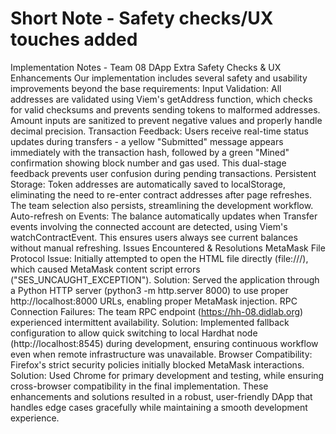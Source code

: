 # Short Note - Safety checks/UX touches added

Implementation Notes - Team 08 DApp
Extra Safety Checks & UX Enhancements
Our implementation includes several safety and usability improvements beyond the base requirements:
Input Validation: All addresses are validated using Viem's getAddress function, which checks for valid checksums and prevents sending tokens to malformed addresses. Amount inputs are sanitized to prevent negative values and properly handle decimal precision.
Transaction Feedback: Users receive real-time status updates during transfers - a yellow "Submitted" message appears immediately with the transaction hash, followed by a green "Mined" confirmation showing block number and gas used. This dual-stage feedback prevents user confusion during pending transactions.
Persistent Storage: Token addresses are automatically saved to localStorage, eliminating the need to re-enter contract addresses after page refreshes. The team selection also persists, streamlining the development workflow.
Auto-refresh on Events: The balance automatically updates when Transfer events involving the connected account are detected, using Viem's watchContractEvent. This ensures users always see current balances without manual refreshing.
Issues Encountered & Resolutions
MetaMask File Protocol Issue: Initially attempted to open the HTML file directly (file:///), which caused MetaMask content script errors ("SES_UNCAUGHT_EXCEPTION"). Solution: Served the application through a Python HTTP server (python3 -m http.server 8000) to use proper http://localhost:8000 URLs, enabling proper MetaMask injection.
RPC Connection Failures: The team RPC endpoint (https://hh-08.didlab.org) experienced intermittent availability. Solution: Implemented fallback configuration to allow quick switching to local Hardhat node (http://localhost:8545) during development, ensuring continuous workflow even when remote infrastructure was unavailable.
Browser Compatibility: Firefox's strict security policies initially blocked MetaMask interactions. Solution: Used Chrome for primary development and testing, while ensuring cross-browser compatibility in the final implementation.
These enhancements and solutions resulted in a robust, user-friendly DApp that handles edge cases gracefully while maintaining a smooth development experience.
